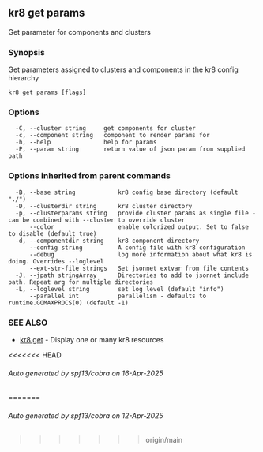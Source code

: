 ## kr8 get params

Get parameter for components and clusters

### Synopsis

Get parameters assigned to clusters and components in the kr8 config hierarchy

```
kr8 get params [flags]
```

### Options

```
  -C, --cluster string     get components for cluster
  -c, --component string   component to render params for
  -h, --help               help for params
  -P, --param string       return value of json param from supplied path
```

### Options inherited from parent commands

```
  -B, --base string            kr8 config base directory (default "./")
  -D, --clusterdir string      kr8 cluster directory
  -p, --clusterparams string   provide cluster params as single file - can be combined with --cluster to override cluster
      --color                  enable colorized output. Set to false to disable (default true)
  -d, --componentdir string    kr8 component directory
      --config string          A config file with kr8 configuration
      --debug                  log more information about what kr8 is doing. Overrides --loglevel
      --ext-str-file strings   Set jsonnet extvar from file contents
  -J, --jpath stringArray      Directories to add to jsonnet include path. Repeat arg for multiple directories
  -L, --loglevel string        set log level (default "info")
      --parallel int           parallelism - defaults to runtime.GOMAXPROCS(0) (default -1)
```

### SEE ALSO

* [kr8 get](kr8_get.md)	 - Display one or many kr8 resources

<<<<<<< HEAD
###### Auto generated by spf13/cobra on 16-Apr-2025
=======
###### Auto generated by spf13/cobra on 12-Apr-2025
>>>>>>> origin/main
